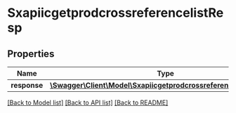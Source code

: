 # SxapiicgetprodcrossreferencelistResp

## Properties
Name | Type | Description | Notes
------------ | ------------- | ------------- | -------------
**response** | [**\Swagger\Client\Model\SxapiicgetprodcrossreferencelistResponse**](SxapiicgetprodcrossreferencelistResponse.md) |  | [optional] 

[[Back to Model list]](../README.md#documentation-for-models) [[Back to API list]](../README.md#documentation-for-api-endpoints) [[Back to README]](../README.md)


